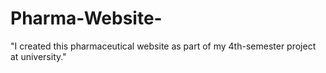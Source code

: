 # Pharma-Website-
 "I created this pharmaceutical website as part of my 4th-semester project at university."
